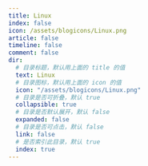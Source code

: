 ```yaml
---
title: Linux
index: false
icon: /assets/blogicons/Linux.png
article: false
timeline: false
comment: false
dir:
  # 目录标题，默认用上面的 title 的值
  text: Linux
  # 目录图标，默认用上面的 icon 的值
  icon: "/assets/blogicons/Linux.png"
  # 目录是否可折叠，默认 true
  collapsible: true
  # 目录是否默认展开，默认 false
  expanded: false
  # 目录是否可点击，默认 false
  link: false
  # 是否索引此目录，默认 true
  index: true
---
```


<div class="catalog-display-container">
  <Catalog hideHeading />
</div>
